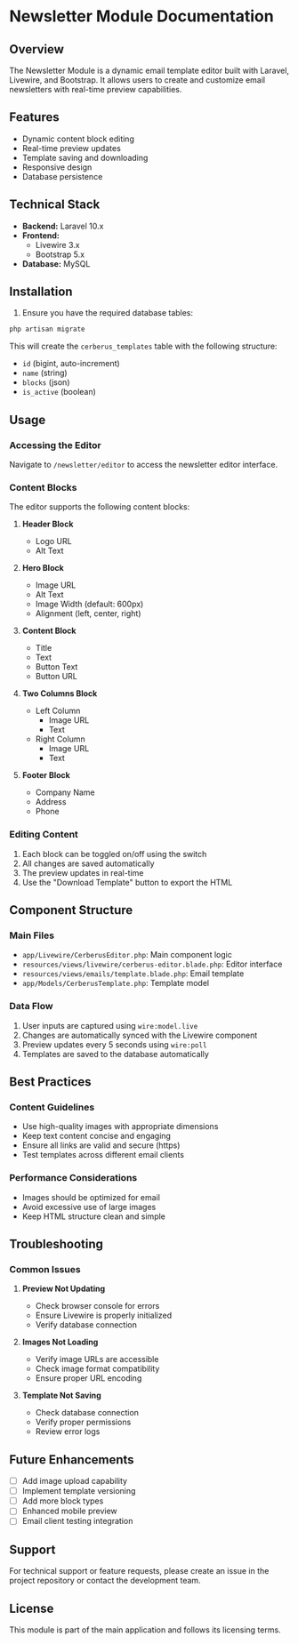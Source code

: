 # Newsletter Module Documentation

## Overview
The Newsletter Module is a dynamic email template editor built with Laravel, Livewire, and Bootstrap. It allows users to create and customize email newsletters with real-time preview capabilities.

## Features
- Dynamic content block editing
- Real-time preview updates
- Template saving and downloading
- Responsive design
- Database persistence

## Technical Stack
- **Backend:** Laravel 10.x
- **Frontend:** 
  - Livewire 3.x
  - Bootstrap 5.x
- **Database:** MySQL

## Installation

1. Ensure you have the required database tables:
```sql
php artisan migrate
```

This will create the `cerberus_templates` table with the following structure:
- `id` (bigint, auto-increment)
- `name` (string)
- `blocks` (json)
- `is_active` (boolean)

## Usage

### Accessing the Editor
Navigate to `/newsletter/editor` to access the newsletter editor interface.

### Content Blocks
The editor supports the following content blocks:

1. **Header Block**
   - Logo URL
   - Alt Text

2. **Hero Block**
   - Image URL
   - Alt Text
   - Image Width (default: 600px)
   - Alignment (left, center, right)

3. **Content Block**
   - Title
   - Text
   - Button Text
   - Button URL

4. **Two Columns Block**
   - Left Column
     - Image URL
     - Text
   - Right Column
     - Image URL
     - Text

5. **Footer Block**
   - Company Name
   - Address
   - Phone

### Editing Content
1. Each block can be toggled on/off using the switch
2. All changes are saved automatically
3. The preview updates in real-time
4. Use the "Download Template" button to export the HTML

## Component Structure

### Main Files
- `app/Livewire/CerberusEditor.php`: Main component logic
- `resources/views/livewire/cerberus-editor.blade.php`: Editor interface
- `resources/views/emails/template.blade.php`: Email template
- `app/Models/CerberusTemplate.php`: Template model

### Data Flow
1. User inputs are captured using `wire:model.live`
2. Changes are automatically synced with the Livewire component
3. Preview updates every 5 seconds using `wire:poll`
4. Templates are saved to the database automatically

## Best Practices

### Content Guidelines
- Use high-quality images with appropriate dimensions
- Keep text content concise and engaging
- Ensure all links are valid and secure (https)
- Test templates across different email clients

### Performance Considerations
- Images should be optimized for email
- Avoid excessive use of large images
- Keep HTML structure clean and simple

## Troubleshooting

### Common Issues

1. **Preview Not Updating**
   - Check browser console for errors
   - Ensure Livewire is properly initialized
   - Verify database connection

2. **Images Not Loading**
   - Verify image URLs are accessible
   - Check image format compatibility
   - Ensure proper URL encoding

3. **Template Not Saving**
   - Check database connection
   - Verify proper permissions
   - Review error logs

## Future Enhancements
- [ ] Add image upload capability
- [ ] Implement template versioning
- [ ] Add more block types
- [ ] Enhanced mobile preview
- [ ] Email client testing integration

## Support
For technical support or feature requests, please create an issue in the project repository or contact the development team.

## License
This module is part of the main application and follows its licensing terms.
